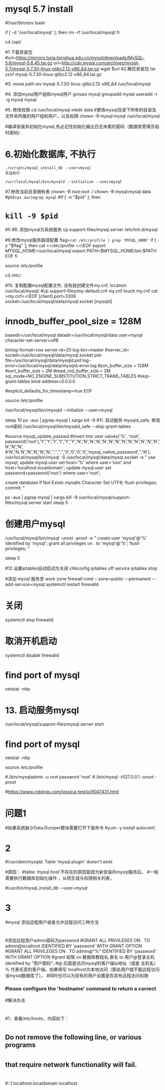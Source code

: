 # mysql 5.7 install 

#!/usr/bin/env bash

if [ -d '/usr/local/mysql' ]; then
    rm -rf /usr/local/mysql/
fi

cd /opt/

#1.下载安装包
#url=https://mirrors.tuna.tsinghua.edu.cn/mysql/downloads/MySQL-5.6/mysql-5.6.45.tar.gz
url=http://cdn.mysql.com/archives/mysql-5.7/mysql-5.7.30-linux-glibc2.12-x86_64.tar.gz
wget $url
#2.解压安装包
tar zxvf mysql-5.7.30-linux-glibc2.12-x86_64.tar.gz

#3. move path
mv mysql-5.7.30-linux-glibc2.12-x86_64 /usr/local/mysql

#4. 添加mysql用户组和mysql用户
groups mysql
groupadd mysql
useradd -r -g mysql mysql

#5. 修改权限
cd /usr/local/mysql
mkdir data
#更改mysql目录下所有的目录及文件夹所属的用户组和用户，以及权限
chown -R mysql:mysql /usr/local/mysql

#编译安装并初始化mysql,务必记住初始化输出日志末尾的密码（数据库管理员临时密码）
# 6.初始化数据库, 不执行
```text
./scripts/mysql_install_db --user=mysql
无法执行

/usr/local/mysql/bin/mysqld --initialize --user=mysql

```

#7.修改当前目录拥有者
chown -R root:root ./
chown -R mysql:mysql data
#pid=`ps aux|egrep mysql`
#if [ -n "$pid" ];  then
#    `kill -9 $pid`
#fi
#8. 添加mysql为系统服务
cp support-files/mysql.server /etc/init.d/mysql

#9.修改mysql服务路径配置
flag=`cat /etc/profile | grep 'MYSQL_HOME'`
if [ -z "$flag"  ]; then
    cat >>/etc/profile <<\EOF
export MYSQL_HOME=/usr/local/mysql
export PATH=$MYSQL_HOME/bin:$PATH
EOF
fi

source /etc/profile

cd /etc/

#10. 复制配置mysql配置文件, 没有就创建文件my.cnf, location: /usr/local/mysql/
#cp support-files/my-default.cnf my.cnf
touch my.cnf
cat >my.cnf<<\EOF
[client]
port=3306
socket=/usr/local/mysql/data/mysql.socket
[mysqld]
# innodb_buffer_pool_size = 128M
basedir=/usr/local/mysql
datadir=/usr/local/mysql/data
user=mysql
character-set-server=utf8

binlog-format=row
server-id=20
log-bin=master
#server_id=
socket=/usr/local/mysql/data/mysql.socket
pid-file=/usr/local/mysql/data/mysqld.pid
log-error=/usr/local/mysql/data/mysqld-error.log
#join_buffer_size = 128M
#sort_buffer_size = 2M
#read_rnd_buffer_size = 2M
sql_mode=NO_ENGINE_SUBSTITUTION,STRICT_TRANS_TABLES
#skip-grant-tables
bind-address=0.0.0.0

#explicit_defaults_for_timestamp=true
EOF

source /etc/profile

/usr/local/mysql/bin/mysqld --initialize --user=mysql

sleep 10
ps -aux | pgrep mysql | xargs kill -9
#11. 启动服务 mysqld_safe, 修改root密码
/usr/local/mysql/bin/mysqld_safe --skip-grant-tables 

#source mysql_update_passwd
#insert into user values('%', 'root', password('root'),'Y','Y','Y','Y','Y','Y','N','N','N','N','N','N','N','N','N','N','N','N','N','N','N','N',
#'N','N,'N','N','N','N','N','','','','','0','0','0','0','mysql_native_password','','N');
/usr/local/mysql/bin/mysql -S /usr/local/mysql/data/mysql.socket -e "
use mysql;
update mysql.user set host='%' where user='root' and host='localhost.localdomain';
update mysql.user set password=password('root') where user='root';

create database If Not Exists mysqlts Character Set UTF8;
flush privileges;
commit;
"

ps -aux | pgrep mysql | xargs kill -9
/usr/local/mysql/support-files/mysql.server start
sleep 5
# 创建用户mysql
/usr/local/mysql/bin/mysql -uroot -proot -e "
create user 'mysql'@'%' identified by 'mysql';
grant all privileges on *.* to 'mysql'@'%';
flush privileges;
"

sleep 5

#12.设置iptables自动启动为关闭
chkconfig iptables off
service iptables stop

#添加 mysql 服务至 work zone
firewall-cmd --zone=public --permanent --add-service=mysql
systemctl restart firewalld

# 关闭
systemctl stop firewalld
# 取消开机启动
systemctl disable firewalld

# find port of mysql
netstat -nltp

# 13. 启动服务mysql
/usr/local/mysql/support-files/mysql.server start


# find port of mysql
netstat -nltp


source /etc/profile

#./bin/mysqladmin -u root  password 'root'
#./bin/mysql -h127.0.0.1 -uroot -proot

#https://www.cnblogs.com/jessica-test/p/9047431.html

# 问题1
#如果系统缺少Data:Dumper模块需要打开下面命令
#yum -y install autoconf;

# 2
#/usr/sbin/mysqld: Table 'mysql.plugin' doesn't exist

#原因：
#table ‘mysql.host’不存在的原因是因为新安装的mysql服务后，
#一般需要执行数据库初始化操作 ，从而生成与权限相关的表，

#/usr/bin/mysql_install_db --user=mysql


# 3
#mysql 添加远程用户或者允许远程访问三种方法
#
#添加远程用户admin密码为password
#GRANT ALL PRIVILEGES ON *.* TO admin@localhost IDENTIFIED BY \'password\' WITH GRANT OPTION
#GRANT ALL PRIVILEGES ON *.* TO admin@\"%\" IDENTIFIED BY \'password\' WITH GRANT OPTION
#grant 权限 on 数据库教程名.表名 to 用户@登录主机 identified by "用户密码";
#@ 后面是访问mysql的客户端ip地址（或是 主机名） % 代表任意的客户端，如果填写 localhost为本地访问（那此用户就不能远程访问该mysql数据库了）。
#同时也可以为现有的用户设置是否具有远程访问权限

### Please configure the 'hostname' command to return a correct
#解决办法
#
#1、查看/etc/hosts，内容如下：
#
## Do not remove the following line, or various programs
#
## that require network functionality will fail.
#
#::1 localhost.localdomain localhost
